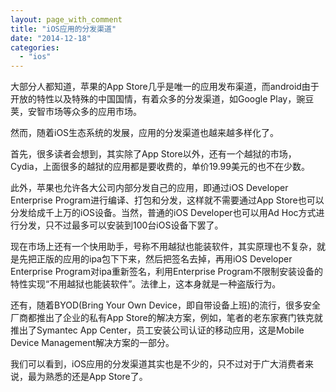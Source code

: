 ```yaml
---
layout: page_with_comment
title: "iOS应用的分发渠道"
date: "2014-12-18"
categories: 
  - "ios"
---
```


大部分人都知道，苹果的App Store几乎是唯一的应用发布渠道，而android由于开放的特性以及特殊的中国国情，有着众多的分发渠道，如Google Play，豌豆荚，安智市场等众多的应用市场。

然而，随着iOS生态系统的发展，应用的分发渠道也越来越多样化了。

首先，很多读者会想到，其实除了App Store以外，还有一个越狱的市场，Cydia，上面很多的越狱的应用都是要收费的，单价19.99美元的也不在少数。

此外，苹果也允许各大公司内部分发自己的应用，即通过iOS Developer Enterprise Program进行编译、打包和分发，这样就不需要通过App Store也可以分发给成千上万的iOS设备。当然，普通的iOS Developer也可以用Ad Hoc方式进行分发，只不过最多可以安装到100台iOS设备下罢了。

现在市场上还有一个快用助手，号称不用越狱也能装软件，其实原理也不复杂，就是先把正版的应用的ipa包下下来，然后把签名去掉，再用iOS Developer Enterprise Program对ipa重新签名，利用Enterprise Program不限制安装设备的特性实现“不用越狱也能装软件”。法律上，这本身就是一种盗版行为。

还有，随着BYOD(Bring Your Own Device，即自带设备上班)的流行，很多安全厂商都推出了企业的私有App Store的解决方案，例如，笔者的老东家赛门铁克就推出了Symantec App Center，员工安装公司认证的移动应用，这是Mobile Device Management解决方案的一部分。

我们可以看到，iOS应用的分发渠道其实也是不少的，只不过对于广大消费者来说，最为熟悉的还是App Store了。
